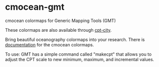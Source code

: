 # cmocean-gmt
cmocean colormaps for Generic Mapping Tools (GMT)

These colormaps are also available through [cpt-city](http://soliton.vm.bytemark.co.uk/pub/cpt-city/cmocean/index.html).

Bring beautiful oceanography colormaps into your research. There is [documentation](http://matplotlib.org/cmocean/) for the cmocean colormaps.

To use:
GMT has a simple command called "makecpt" that allows you to adjust the CPT scale to new minimum, maximum, and incremental values.